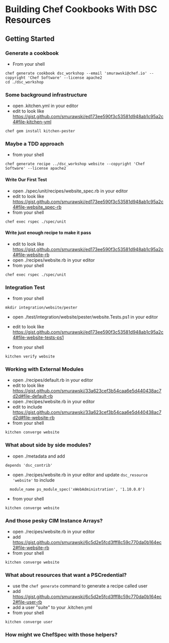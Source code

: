 # Building Chef Cookbooks With DSC Resources

## Getting Started

### Generate a cookbook

* From your shell

```
chef generate cookbook dsc_workshop --email 'smurawski@chef.io' --copyright 'Chef Software' --license apache2
cd ./dsc_workshop
```

### Some background infrastructure

* open .kitchen.yml in your editor
* edit to look like https://gist.github.com/smurawski/ed173ee590f3c53581d948ab1c95a2c4#file-kitchen-yml

```
chef gem install kitchen-pester
```

### Maybe a TDD approach

* from your shell

```
chef generate recipe ../dsc_workshop website --copyright 'Chef Software' --license apache2
```

#### Write Our First Test

* open ./spec/unit/recipes/website_spec.rb in your editor
* edit to look like https://gist.github.com/smurawski/ed173ee590f3c53581d948ab1c95a2c4#file-website_spec-rb
* from your shell

```
chef exec rspec ./spec/unit
```

#### Write just enough recipe to make it pass

* edit to look like https://gist.github.com/smurawski/ed173ee590f3c53581d948ab1c95a2c4#file-website-rb
* open ./recipes/website.rb in your editor
* from your shell

```
chef exec rspec ./spec/unit
```

### Integration Test

* from your shell

```
mkdir integration/website/pester
```

* open ./test/integration/website/pester/website.Tests.ps1 in your editor
* edit to look like https://gist.github.com/smurawski/ed173ee590f3c53581d948ab1c95a2c4#file-website-tests-ps1

* from your shell

```
kitchen verify website
```

### Working with External Modules

* open ./recipes/default.rb in your editor
* edit to look like https://gist.github.com/smurawski/33a623cef3b54caa6e5d440438ac7d2d#file-default-rb
* open ./recipes/website.rb in your editor
* edit to include https://gist.github.com/smurawski/33a623cef3b54caa6e5d440438ac7d2d#file-website-rb
* from your shell

```
kitchen converge website
```

### What about side by side modules?

* open ./metadata and add

```
depends 'dsc_contrib'
```

* open ./recipes/website.rb in your editor and update `dsc_resource 'website'` to include

```
  module_name ps_module_spec('xWebAdministration', '1.10.0.0')
```

* from your shell

```
kitchen converge website
```

### And those pesky CIM Instance Arrays?

* open ./recipes/website.rb in your editor
* add https://gist.github.com/smurawski/6c5d2e5fcd3fff8c59c770da0b164ec2#file-website-rb
* from your shell

```
kitchen converge website
```

### What about resources that want a PSCredential?

* use the `chef generate` command to generate a recipe called user
* add https://gist.github.com/smurawski/6c5d2e5fcd3fff8c59c770da0b164ec2#file-user-rb
* add a user "suite" to your .kitchen.yml
* from your shell

```
kitchen converge user
```

### How might we ChefSpec with those helpers?


